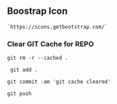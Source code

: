 

## Boostrap Icon
    `https://icons.getbootstrap.com/`


### Clear GIT  Cache for REPO

`git rm -r --cached . `

   ` git add .`

`git commit -am 'git cache cleared'`

`git push`